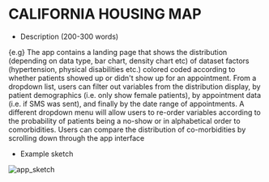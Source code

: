 # CALIFORNIA HOUSING MAP

* Description (200-300 words)

{e.g}
The app contains a landing page that shows the distribution (depending on data type, bar chart, density chart etc) of dataset factors (hypertension, physical disabilities etc.) colored coded according to whether patients showed up or didn't show up for an appointment. From a dropdown list, users can filter out variables from the distribution display, by patient demographics (i.e. only show female patients), by appointment data (i.e. if SMS was sent), and finally by the date range of appointments. A different dropdown menu will allow users to re-order variables according to the probability of patients being a no-show or in alphabetical order to comorbidities. Users can compare the distribution of co-morbidities by scrolling down through the app interface

* Example sketch

![app_sketch]("/pics/housing_app_sketch.png")